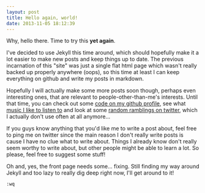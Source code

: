 ```yaml
---
layout: post
title: Hello again, world!
date: 2013-11-05 18:12:39
---
```


Why, hello there. Time to try this **yet again**.

I've decided to use Jekyll this time around, which should hopefully make it a
lot easier to make new posts and keep things up to date. The previous
incarnation of this "site" was just a single flat html page which wasn't really
backed up properly anywhere (oops), so this time at least I can keep everything
on github and write my posts in markdown.

Hopefully I will actually make some more posts soon though, perhaps even
interesting ones, that are relevant to people-other-than-me's interests. Until
that time, you can check out some [code on my github profile][github], see what
[music I like to listen to][lastfm] and look at some [random ramblings on
twitter][twitter], which I actually don't use often at all anymore...

If you guys know anything that you'd like me to write a post about, feel free to
ping me on twitter since the main reason I don't really write posts is cause I
have no clue what to write about. Things I already know don't really seem worthy
to write about, but other people might be able to learn a lot. So please, feel
free to suggest some stuff!

Oh and, yes, the front page needs some... fixing. Still finding my way around
Jekyll and too lazy to really dig deep right now, I'll get around to it!

`:wq`

[github]: https://github.com/chielkunkels
[lastfm]: http://www.last.fm/user/chielkunkels
[twitter]: https://twitter.com/chielkunkels

